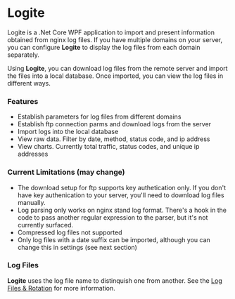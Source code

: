 # Logite
Logite is a .Net Core WPF application to import and present information obtained
from nginx log files. If you have multiple domains on your server, you can
configure **Logite** to display the log files from each domain separately.

Using **Logite**, you can download log files from the remote server and import 
the files into a local database. Once imported, you can view the log files in different ways.

### Features
- Establish parameters for log files from different domains
- Establish ftp connection parms and download logs from the server
- Import logs into the local database
- View raw data. Filter by date, method, status code, and ip address
- View charts. Currently total traffic, status codes, and unique ip addresses

### Current Limitations (may change)
- The download setup for ftp supports key authetication only. If you don't have key authenication to your server, you'll need to download log files manually.
- Log parsing only works on nginx stand log format. There's a hook in the code to pass another regular expression to the parser, but it's not currently surfaced.
- Compressed log files not supported
- Only log files with a date suffix can be imported, although you can change this in settings (see next section)

### Log Files
**Logite** uses the log file name to distinquish one from another. 
See the [Log Files & Rotation](/LOGFILES.md) for more information.
